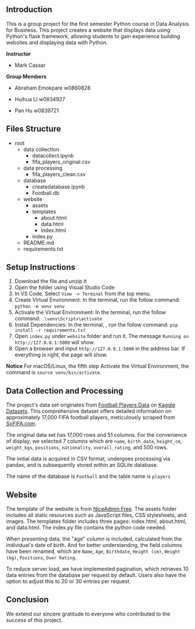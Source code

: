 ## Introduction

This is a group project for the first semester Python course in Data Analysis for Business. This project creates a website that displays data using Python's flask framework, allowing students to gain experience building websites and displaying data with Python.

**Instructor**

- Mark Cassar

**Group Members**

- Abraham Emokpare w0860828

- Huihua Li w0834927

- Pan Hu w0839721


## Files Structure
 - root
    - data collection
        - datacollect.ipynb
        - fifa_players_original.csv
     - data processing
        - fifa_players_clean.csv
    - database
        - createdatabase.ipynb
        - Football.db
    - website
        - assets
        - templates
            - about.html
            - data.html
            - index.html
        - index.py
    - README.md
    - requirements.txt   

## Setup Instructions
1.	Download the file and unzip it
2.	Open the folder using Visual Studio Code
3.	In VS Code, Select `View -> Terminal` from the top menu.
4.	Create Virtual Environment: In the terminal, run the follow command: `python -m venv venv`
5.	Activate the Virtual Environment: In the terminal, run the follow command: `.\venv\Scripts\activate`
6.	Install Dependencies: In the terminal, , run the follow command: `pip install -r requirements.txt`
7.	Open `index.py` under `website` folder and run it. The message `Running on http://127.0.0.1:5000` will show.
8.	Open a browser and input `http://127.0.0.1:5000` in the address bar. If everything is right, the page will show.

**Notice** For macOS/Linux, the fifth step Activate the Virtual Environment, the command is `source venv/bin/activate`.

## Data Collection and Processing

The project's data set originates from  [Football Players Data](https://www.kaggle.com/datasets/maso0dahmed/football-players-data) on [Kaggle Datasets](https://www.kaggle.com/datasets). This comprehensive dataset offers detailed information on approximately 17,000 FIFA football players, meticulously scraped from [SoFIFA.com](https://sofifa.com/).

The original data set has 17,000 rows and 51 columns. For the convenience of display, we selected 7 columns which are `name`, `birth_date`, `height_cm`, `weight_kgs`, `positions`, `nationality`, `overall_rating`, and 500 rows.

The initial data is acquired in CSV format, undergoes processing via pandas, and is subsequently stored within an SQLite database.

The name of the database is `Football` and the table name is `players`

## Website

The template of the website is from [NiceAdmin Free](https://bootstrapmade.com/nice-admin-bootstrap-admin-html-template/). The assets folder includes all static resources such as JavaScript files, CSS stylesheets, and images. The templates folder includes three pages: index.html, about.html, and data.html. The index.py file contains the python code needed.

When presenting data, the "age" column is included, calculated from the individual's date of birth. And for better understanding, the field columns have been renamed, which are `Name`, `Age`, `Birthdate`, `Height (cm)`, `Weight (kg)`, `Positions`, `Over Rating`.

To reduce server load, we have implemented pagination, which retrieves 10 data entries from the database per request by default. Users also have the option to adjust this to 20 or 30 entries per request.

## Conclusion

We extend our sincere gratitude to everyone who contributed to the success of this project. 
